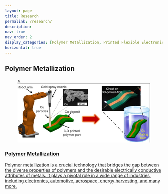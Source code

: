 ```yaml
---
layout: page
title: Research
permalink: /research/
description: 
nav: true
nav_order: 2
display_categories: [Polymer Metallization, Printed Flexible Electronics, Energy Devices, Spray Modeling]
horizontal: true
---
```


<div class="projects">
  <!-- Display categorized projects -->
  <h2 class="category">Polymer Metallization</h2>
  <!-- Generate cards for each project -->
  <div class="container">
    <!-- Change the layout of horizontal cards: 1x1 vs. 1x2 per row -->
    <!-- <div class="row row-cols-2"> -->
    <div class="row row-cols-1">
<div class="card-item col">
<a href="/semi-lab/projects/2_project/"><div class="card hoverable">
      <div class="row g-0">
<div class="card-img col-md-4">
          <figure>
 
  <picture>    
    <class="responsive-img-srcset" media="(max-width: 600px)" srcset="/assets/img/ACS_cover1.jpg">>   
    <!-- Fallback to the original file -->
    <img src="/assets/img/ACS_cover1.jpg" width="auto" height="auto" alt="project thumbnail" onerror="this.onerror=null; $('.responsive-img-srcset').remove();">

  </picture>

</figure>
        </div>
        <div class="col-md-8">
<div class="card-body">
            <h3 class="card-title">Polymer Metallization
</h3>
            <p class="card-text">Polymer metallization is a crucial technology that bridges the gap between the diverse properties of polymers and the desirable electrically conductive attributes of metals. It plays a pivotal role in a wide range of industries, including electronics, automotive, aerospace, energy harvesting, and many more.  
</p>
            <div class="row ml-1 mr-1 p-0"></div>
          </div>
        </div>
      </div>
    </div>
  </a>
</div>
<div class="card-item col">
<a href="/NanoX/projects/hd/"><div class="card hoverable">
      <div class="row g-0">
<div class="card-img col-md-4">
 
  










